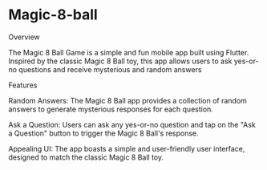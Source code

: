 # Magic-8-ball
Overview

The Magic 8 Ball Game is a simple and fun mobile app built using Flutter. Inspired by the classic Magic 8 Ball toy, this app allows users to ask yes-or-no questions and receive mysterious and random answers

Features

Random Answers: The Magic 8 Ball app provides a collection of random answers to generate mysterious responses for each question.

Ask a Question: Users can ask any yes-or-no question and tap on the "Ask a Question" button to trigger the Magic 8 Ball's response.

Appealing UI: The app boasts a simple and user-friendly user interface, designed to match the classic Magic 8 Ball toy.
